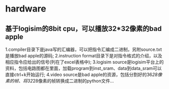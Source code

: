 # hardware
基于logisim的8bit cpu，可以播放32*32像素的bad apple
----------------------------------------------------------------------------------------------------------------------------------------
1.compiler目录下是java写的汇编器，可以把指令汇编成二进制，另附source.txt是播放bad apple的源码;
2.instruction format目录下是对指令格式的介绍，以及相应指令应给出的信号(列在了excel表格中);
3.logisim source是logisim平台上的资料，包括电路图都在里面，加载program到inst_sram、data到data_sram可以直接ctrl+k开始运行;
4.video source是bad apple的资源，包括分割好的36*28像素的帧、将32*28像素的帧转换成二进制的python文件...
